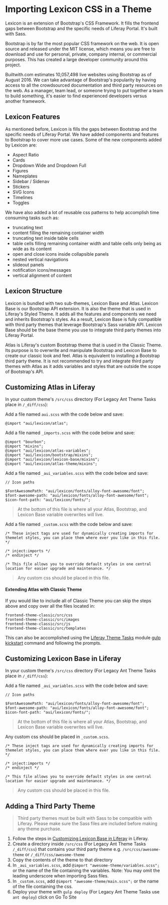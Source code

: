 # Importing Lexicon CSS in a Theme [](id=importing-lexicon-css-in-a-theme)

Lexicon is an extension of Bootstrap's CSS Framework. It fills the frontend gaps between Bootstrap and the specific needs of Liferay Portal. It's built with Sass.

Bootstrap is by far the most popular CSS framework on the web. It is open source and released under the  MIT license, which means you are free to download and use for personal, private, company internal, or commercial purposes. This has created a large developer community around this project.

Builtwith.com estimates 10,057,498 live websites using Bootstrap as of August 2016. We can take advantage of Bootstrap's popularity by having access to all the crowdsourced documentation and third party resources on the web. As a manager, team lead, or someone trying to put together a team to build something, it's easier to find experienced developers versus another framework.

## Lexicon Features [](id=lexicon-features)

As mentioned before, Lexicon is fills the gaps between Bootstrap and the specific needs of Liferay Portal. We have added components and features to Bootstrap to cover more use cases. Some of the new components added by Lexicon are:

* Aspect Ratio
* Cards
* Dropdown Wide and Dropdown Full
* Figures
* Nameplates
* Sidebar / Sidenav
* Stickers
* SVG Icons
* Timelines
* Toggles

We have also added a lot of reusable css patterns to help accomplish time consuming tasks such as:

* truncating text
* content filling the remaining container width
* truncating text inside table cells
* table cells filling remaining container width and table cells only being as wide as its content
* open and close icons inside collapsible panels
* nested vertical navigations
* slideout panels
* notification icons/messages
* vertical alignment of content

## Lexicon Structure [](id=lexicon-structure)

Lexicon is bundled with two sub-themes, Lexicon Base and Atlas. Lexicon Base is our Bootstrap API extension. It is also the theme that is used in Liferay's Styled Theme. It adds all the features and components we need and inherits Bootstrap's styles. As a result, Lexicon Base is fully compatible with third party themes that leverage Bootstrap's Sass variable API. Lexicon Base should be the base theme you use to integrate third party themes into Liferay Portal.

Atlas is Liferay's custom Bootstrap theme that is used in the Classic Theme. Its purpose is to overwrite and manipulate Bootstrap and Lexicon Base to create our classic look and feel. Atlas is equivalent to installing a Bootstrap third party theme. It is not recommended to try and integrate third party themes with Atlas as it adds variables and styles that are outside the scope of Bootstrap's API.

## Customizing Atlas in Liferay [](id=customizing-atlas-in-liferay)

In your custom theme's `/src/css` directory (For Legacy Ant Theme Tasks place in `/_diff/css`):

Add a file named `aui.scss` with the code below and save:
```
@import "aui/lexicon/atlas";
```

Add a file named `_imports.scss` with the code below and save:
```
@import "bourbon";
@import "mixins";
@import "aui/lexicon/atlas-variables";
@import "aui/lexicon/bootstrap/mixins";
@import "aui/lexicon/lexicon-base/mixins";
@import "aui/lexicon/atlas-theme/mixins";
```

Add a file named `_aui_variables.scss` with the code below and save:
```
// Icon paths

$FontAwesomePath: "aui/lexicon/fonts/alloy-font-awesome/font";
$font-awesome-path: "aui/lexicon/fonts/alloy-font-awesome/font";
$icon-font-path: "aui/lexicon/fonts/";
```
> At the bottom of this file is where all your Atlas, Bootstrap, and Lexicon Base variable overwrites will live.

Add a file named `_custom.scss` with the code below and save:
```
/* These inject tags are used for dynamically creating imports for themelet styles, you can place them where ever you like in this file. */

/* inject:imports */
/* endinject */

/* This file allows you to override default styles in one central location for easier upgrade and maintenance. */
```
> Any custom css should be placed in this file.

#### Extending Atlas with Classic Theme

If you would like to include all of Classic Theme you can skip the steps above and copy over all the files located in:
```
frontend-theme-classic/src/css
frontend-theme-classic/src/images
frontend-theme-classic/src/js
frontend-theme-classic/src/templates
```

This can also be accomplished using the [Liferay Theme Tasks](https://github.com/liferay/liferay-theme-tasks) module [gulp kickstart](https://github.com/liferay/liferay-theme-tasks#kickstart) command and following the prompts.

## Customizing Lexicon Base in Liferay [](id=customizing-lexicon-base-in-liferay)

In your custom theme's `/src/css` directory (For Legacy Ant Theme Tasks place in `/_diff/css`):

Add a file named `_aui_variables.scss` with the code below and save:
```
// Icon paths

$FontAwesomePath: "aui/lexicon/fonts/alloy-font-awesome/font";
$font-awesome-path: "aui/lexicon/fonts/alloy-font-awesome/font";
$icon-font-path: "aui/lexicon/fonts/";
```
> At the bottom of this file is where all your Atlas, Bootstrap, and Lexicon Base variable overwrites will live.

Any custom css should be placed in `_custom.scss`.
```
/* These inject tags are used for dynamically creating imports for themelet styles, you can place them where ever you like in this file. */

/* inject:imports */
/* endinject */

/* This file allows you to override default styles in one central location for easier upgrade and maintenance. */
```
> Any custom css should be placed in this file.

## Adding a Third Party Theme [](id=adding-a-third-party-theme)

> Third party themes must be built with Sass to be compatible with Liferay. Please make sure the Sass files are included before making any theme purchase.

1. Follow the steps in [Customizing Lexicon Base in Liferay](#customizing-lexicon-base-in-liferay) in Liferay.
2. Create a directory inside `/src/css` (For Legacy Ant Theme Tasks `/_diff/css`) that contains your third party theme e.g. `/src/css/awesome-theme` or `/_diff/css/awesome-theme`
3. Copy the contents of the theme to that directory
4. In `_aui_variables.scss`, add `@import "awesome-theme/variables.scss";` or the name of the file containing the variables. Note: You may omit the leading underscore when importing Sass files.
5. In `_custom.scss`, add `@import "awesome-theme/main.scss";` or the name of the file containing the css.
6. Deploy your theme with `gulp deploy` (For Legacy Ant Theme Tasks use `ant deploy`)
click on Go To Site
